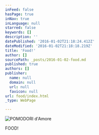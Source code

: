```yaml
---
inFeed: false
hasPage: true
inNav: true
inLanguage: null
starred: false
keywords: []
description: ''
datePublished: '2016-01-02T21:18:24.412Z'
dateModified: '2016-01-02T21:18:18.219Z'
title: 'Food!'
author: []
sourcePath: _posts/2016-01-02-food.md
published: true
authors: []
publisher:
  name: null
  domain: null
  url: null
  favicon: null
url: food/index.html
_type: WebPage

---
```

![POMODORI d'Amore](https://s3-us-west-2.amazonaws.com/the-grid-img/p/bb73875d5e3679e333743eb09327d0838cf6a777.jpg)

FOOD!